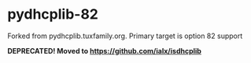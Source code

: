 pydhcplib-82
============

Forked from pydhcplib.tuxfamily.org. Primary target is option 82 support

**DEPRECATED! Moved to https://github.com/ialx/isdhcplib**
